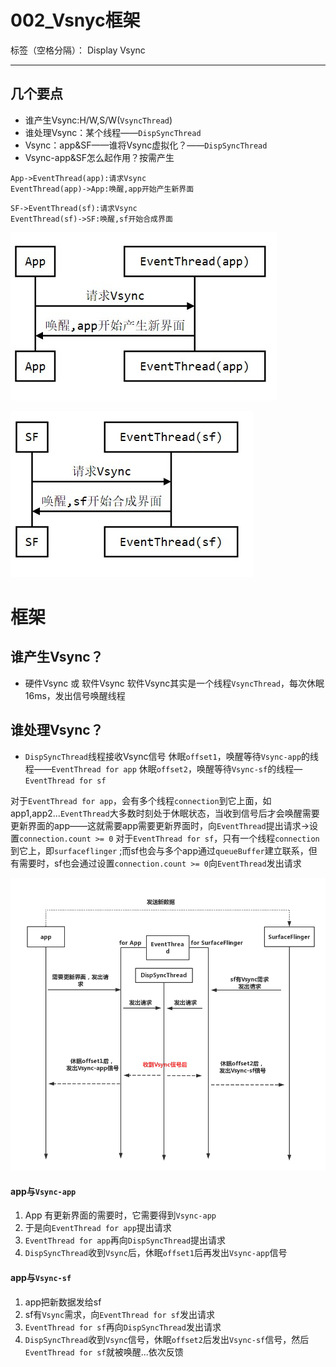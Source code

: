 ﻿# 002_Vsnyc框架

标签（空格分隔）： Display Vsync

---


## 几个要点
 - 谁产生Vsync:H/W,S/W(`VsyncThread`)
 - 谁处理Vsync：某个线程——`DispSyncThread`
 - Vsync：app&SF——谁将Vsync虚拟化？——`DispSyncThread`
 - Vsync-app&SF怎么起作用？按需产生

 ```seq
 App->EventThread(app):请求Vsync
 EventThread(app)->App:唤醒,app开始产生新界面
 ```
 ```seq
 SF->EventThread(sf):请求Vsync
 EventThread(sf)->SF:唤醒,sf开始合成界面
 ```

![app与EventThread](app%E4%B8%8EEventThread.jpg)

![sf与EventThread](sf%E4%B8%8EEventThread.jpg)

# 框架
## 谁产生Vsync？
- 硬件Vsync 或 软件Vsync
软件Vsync其实是一个线程`VsyncThread`，每次休眠16ms，发出信号唤醒线程

## 谁处理Vsync？
- `DispSyncThread`线程接收Vsync信号
休眠`offset1`，唤醒等待`Vsync-app`的线程——`EventThread for app`
休眠`offset2`，唤醒等待`Vsync-sf`的线程—`EventThread for sf`

对于`EventThread for app`，会有多个线程`connection`到它上面，如app1,app2...`EventThread`大多数时刻处于休眠状态，当收到信号后才会唤醒需要更新界面的app——这就需要app需要更新界面时，向`EventThread`提出请求->设置`connection.count >= 0`
对于`EventThread for sf`，只有一个线程`connection`到它上，即`surfaceflinger` ;而sf也会与多个app通过`queueBuffer`建立联系，但有需要时，sf也会通过设置`connection.count >= 0`向`EventThread`发出请求

![Vsync申请及处理流程](Vsync申请及处理流程.png)

#### app与`Vsync-app`
 1.  App 有更新界面的需要时，它需要得到`Vsync-app`
 2. 于是向`EventThread for app`提出请求
 3. `EventThread for app`再向`DispSyncThread`提出请求
 4. `DispSyncThread`收到`Vsync`后，休眠`offset1`后再发出`Vsync-app`信号

#### app与`Vsync-sf`
 1. app把新数据发给sf
 2. sf有`Vsync`需求，向`EventThread for sf`发出请求
 3. `EventThread for sf`再向`DispSyncThread`发出请求
 4. `DispSyncThread`收到`Vsync`信号，休眠`offset2`后发出`Vsync-sf`信号，然后`EventThread for sf`就被唤醒...依次反馈
